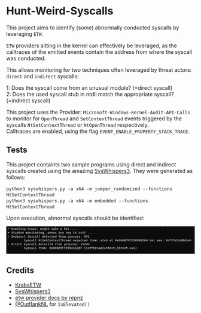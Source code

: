 # Hunt-Weird-Syscalls

This project aims to identify (some) abnormally conducted syscalls by leveraging ``ETW``.   

``ETW`` providers sitting in the kernel can effectively be leveraged, as the calltraces of the emitted events contain the address from where the syscall was conducted.

This allows monitoring for two techniques often leveraged by threat actors: ``direct`` and ``indirect`` syscalls:

1: Does the syscall come from an unusual module? (=direct syscall)   
2: Does the used syscall stub in ntdll match the appropriate syscall? (=indirect syscall)

This project uses the Provider: ``Microsoft-Windows-Kernel-Audit-API-Calls`` to monitor for ``OpenThread`` and ``SetContextThread`` events triggered by the syscalls ``NtSetContextThread`` or ``NtOpenThread`` respectively.    
Calltraces are enabled, using the flag ``EVENT_ENABLE_PROPERTY_STACK_TRACE``.

## Tests

This project containts two sample programs using direct and indirect syscalls created using the amazing [SysWhispers3](https://github.com/klezVirus/SysWhispers3).
They were generated as follows:

```
python3 syswhispers.py -a x64 -m jumper_randomized --functions NtSetContextThread
python3 syswhispers.py -a x64 -m embedded --functions NtSetContextThread
```

Upon execution, abnormal syscalls should be identified:

![Identification of Abnormal Syscalls](/Screenshots/1.png?raw=true)

## Credits

- [KrabsETW](https://github.com/microsoft/krabsetw) 
- [SysWhispers3](https://github.com/klezVirus/SysWhispers3)
- [etw provider docs by repnz](https://github.com/repnz/etw-providers-docs)
- [@OutflankNL](https://twitter.com/OutflankNL) for ``IsElevated()``
